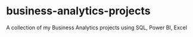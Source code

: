 # business-analytics-projects
A collection of my Business Analytics projects using SQL, Power BI, Excel
